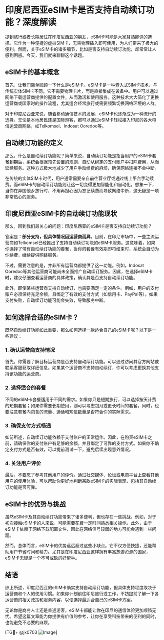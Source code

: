 # 印度尼西亚eSIM卡是否支持自动续订功能？深度解读

提到旅行或者长期居住在印度尼西亚的朋友，eSIM卡可能是大家耳熟能详的选择。它作为一种便捷的虚拟SIM卡，无需物理插入即可使用，为人们带来了极大的便利。然而，关于eSIM卡的诸多细节，比如是否支持自动续订功能，却常常让人感到困惑。今天，我们就来聊聊这个话题。

## eSIM卡的基本概念

首先，让我们简单回顾一下什么是eSIM卡。eSIM卡是一种嵌入式SIM卡技术，与传统实体SIM卡不同，它不需要物理卡片，而是直接集成在设备中。用户可以通过网络下载运营商提供的配置文件，从而激活和使用服务。这种技术大大简化了更换运营商或国家时的操作流程，尤其适合经常旅行或需要频繁切换网络环境的人群。

对于印度尼西亚来说，随着移动通信技术的发展，eSIM卡也逐渐成为一种流行的选择。无论是本地居民还是国际游客，都可以通过eSIM卡轻松接入印尼的各大电信运营商网络，如Telkomsel、Indosat Ooredoo等。

## 自动续订功能的定义

那么，什么是自动续订功能呢？简单来说，自动续订功能是指当用户的eSIM卡套餐到期后，系统会根据预先设置的规则，自动从绑定的支付账户中扣除费用，从而延续服务。这种方式极大地减少了用户手动续费的麻烦，确保网络连接不会中断。

在传统的实体SIM卡时代，用户通常需要亲自前往营业厅或通过线上平台手动续费。而eSIM卡的自动续订功能则让这一切变得更加智能化和自动化。想象一下，当你在异国他乡旅行时，不用再担心因为忘记续费而导致网络中断，这无疑是一项非常贴心的服务。

## 印度尼西亚eSIM卡的自动续订功能现状

那么，回到我们最关心的问题：印度尼西亚的eSIM卡是否支持自动续订功能？

答案是：**部分支持，但具体情况因运营商而异**。目前，在印尼市场中，一些主流运营商如Telkomsel已经推出了支持自动续订功能的eSIM卡服务。这意味着，如果你选择了带有自动续订功能的套餐，当你的套餐有效期即将结束时，系统会自动为你续费，继续提供网络服务。

不过，需要注意的是，并非所有运营商都提供了这一功能。例如，Indosat Ooredoo等其他运营商可能尚未全面推广自动续订服务。因此，在选择eSIM卡时，建议仔细查看运营商的具体政策，确认其是否支持自动续订功能。

此外，即使某些运营商支持自动续订，也需要满足一定的条件。例如，用户的支付账户必须保持充足余额，且绑定了有效的支付方式（如信用卡、PayPal等）。如果支付失败，自动续订功能可能会失效，导致服务中断。

## 如何选择合适的eSIM卡？

既然自动续订功能如此重要，那么如何选择一款适合自己的eSIM卡呢？以下是一些建议：

### 1. 确认运营商支持情况

首先，你需要了解目标运营商是否支持自动续订功能。可以通过访问其官方网站或联系客服获取详细信息。如果某个运营商不支持自动续订，你可以考虑更换其他支持该功能的运营商。

### 2. 选择适合的套餐

不同的eSIM卡套餐适用于不同的需求。如果你只是短期旅行，可以选择按天计费的短期套餐；如果你需要长期使用，则可以考虑包月或更长时间的套餐。同时，也要注意套餐内包含的流量、通话和短信数量是否符合你的实际需求。

### 3. 确保支付方式畅通

如前所述，自动续订功能依赖于支付账户的正常运作。因此，在购买eSIM卡之前，请确保你的支付账户有足够的余额，并且绑定了可靠的支付方式。如果你不确定支付方式是否有效，可以提前测试一下，避免后续出现意外情况。

### 4. 关注用户评价

最后，不要忘了参考其他用户的评价。通过社交媒体、论坛或电商平台上查看其他用户的使用体验，可以帮助你更好地判断某款eSIM卡的实际表现，包括其自动续订功能是否可靠。

## eSIM卡的优势与挑战

虽然eSIM卡及其自动续订功能带来了诸多便利，但也存在一些挑战。例如，对于初次接触eSIM卡的人来说，可能需要花费一定时间熟悉相关操作。此外，由于eSIM卡依赖于网络下载配置文件，因此在网络信号较弱的地方可能会遇到一些问题。

然而，总体而言，eSIM卡的优势远远超过这些小缺点。它不仅方便快捷，还能帮助用户节省时间和精力。尤其是在印度尼西亚这样拥有丰富旅游资源的国家，eSIM卡无疑是一个不可或缺的好帮手。

## 结语

综上所述，印度尼西亚的eSIM卡确实支持自动续订功能，但具体支持程度取决于运营商和个人的使用习惯。如果你计划前往印尼旅行或工作，不妨提前了解一下各运营商的相关政策和服务内容，以便选择最适合自己的eSIM卡方案。

无论你是商务人士还是普通游客，eSIM卡都能让你在印尼的通信体验更加顺畅无忧。希望这篇文章能为你提供有价值的参考，让你在享受科技带来的便利的同时，也能避免不必要的麻烦。

[TG💪+ @jx0703 ![Image](https://github.com/user-attachments/assets/dbca1d08-cadb-493c-b0ec-ad6f7a83f270)]